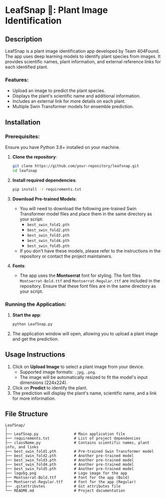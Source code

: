 # LeafSnap 🌿: Plant Image Identification 

## Description
LeafSnap is a plant image identification app developed by Team 404Found. The app uses deep learning models to identify plant species from images. It provides scientific names, plant information, and external reference links for each identified plant.

### Features:
- Upload an image to predict the plant species.
- Displays the plant's scientific name and additional information.
- Includes an external link for more details on each plant.
- Multiple Swin Transformer models for ensemble prediction.

## Installation

### Prerequisites:
Ensure you have Python 3.8+ installed on your machine.

1. **Clone the repository**:
    ```bash
    git clone https://github.com/your-repository/leafsnap.git
    cd leafsnap
    ```

2. **Install required dependencies**:
    ```bash
    pip install -r requirements.txt
    ```

3. **Download Pre-trained Models**:
    - You will need to download the following pre-trained Swin Transformer model files and place them in the same directory as your script:
        - `best_swin_fold1.pth`
        - `best_swin_fold2.pth`
        - `best_swin_fold3.pth`
        - `best_swin_fold4.pth`
        - `best_swin_fold5.pth`
    - If you don't have these models, please refer to the instructions in the repository or contact the project maintainers.

4. **Fonts**:
    - The app uses the **Montserrat** font for styling. The font files `Montserrat-Bold.ttf` and `Montserrat-Regular.ttf` are included in the repository. Ensure that these font files are in the same directory as your script.

### Running the Application:
1. **Start the app**:
    ```bash
    python LeafSnap.py
    ```

2. The application window will open, allowing you to upload a plant image and get the prediction.

## Usage Instructions
1. Click on **Upload Image** to select a plant image from your device.
   - Supported image formats: `.jpg`, `.png`.
   - The image will be automatically resized to fit the model's input dimensions (224x224).
2. Click on **Predict** to identify the plant.
3. The prediction will display the plant's name, scientific name, and a link for more information.

## File Structure
```plaintext
LeafSnap/
│
├── LeafSnap.py                # Main application file
├── requirements.txt           # List of project dependencies
├── className.py               # Contains scientific names, plant info, and links
├── best_swin_fold1.pth        # Pre-trained Swin Transformer model
├── best_swin_fold2.pth        # Another pre-trained model
├── best_swin_fold3.pth        # Another pre-trained model
├── best_swin_fold4.pth        # Another pre-trained model
├── best_swin_fold5.pth        # Another pre-trained model
├── logobg.png                 # Logo image for the app
├── Montserrat-Bold.ttf        # Font for the app (Bold)
├── Montserrat-Regular.ttf     # Font for the app (Regular)
├── .gitattributes             # Git attributes file
└── README.md                  # Project documentation
